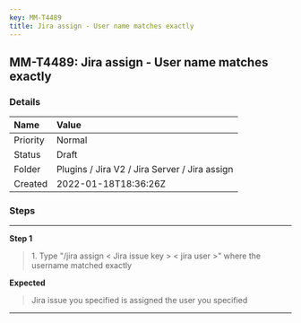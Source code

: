 ```yaml
---
key: MM-T4489
title: Jira assign - User name matches exactly
---
```


## MM-T4489: Jira assign - User name matches exactly

### Details

| Name     | Value                                         |
| :------- | :-------------------------------------------- |
| Priority | Normal                                        |
| Status   | Draft                                         |
| Folder   | Plugins / Jira V2 / Jira Server / Jira assign |
| Created  | 2022-01-18T18:36:26Z                          |

### Steps

<hr/>

**Step 1**

> <article>1. Type &quot;/jira assign &lt; Jira issue key &gt; &lt; jira user &gt;&quot; where the username matched exactly</article>

**Expected**

> <article>Jira issue you specified is assigned the user you specified</article>

<hr/>
